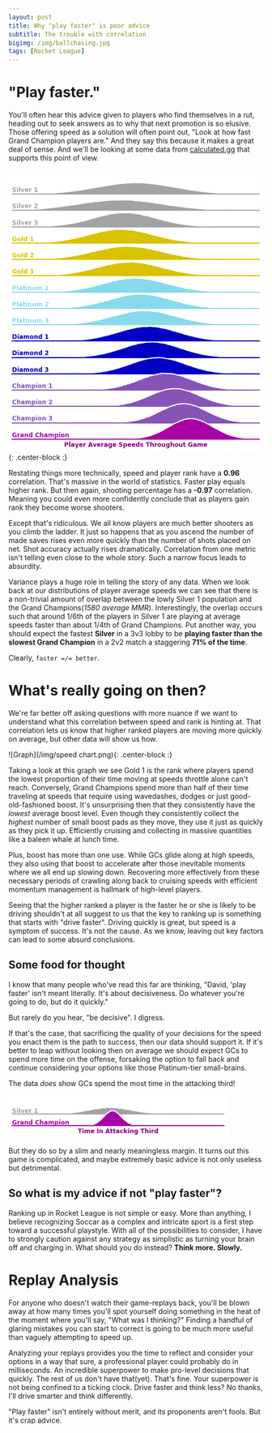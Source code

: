 ```yaml
---
layout: post
title: Why "play faster" is poor advice
subtitle: The trouble with correlation
bigimg: /img/ballchasing.jpg
tags: [Rocket League]
---
```


# "Play faster."
You'll often hear this advice given to players who find themselves in a rut, heading out to seek answers as to why that next promotion is so elusive. Those offering speed as a solution will often point out, "Look at how fast Grand Champion players are." And they say this because it makes a great deal of sense. And we'll be looking at some data from [calculated.gg](http://calculated.gg/) that supports this point of view.

![Graph](/img/speeds.png){: .center-block :}


Restating things more technically, speed and player rank have a **0.96** correlation. That's massive in the world of statistics. Faster play equals higher rank. But then again, shooting percentage has a **-0.97** correlation. Meaning you could even more confidently conclude that as players gain rank they become worse shooters.  

Except that's ridiculous. We all know players are much better shooters as you climb the ladder. It just so happens that as you ascend the number of made saves rises even more quickly than the number of shots placed on net. Shot accuracy actually rises dramatically. Correlation from one metric isn't telling even close to the whole story. Such a narrow focus leads to absurdity.

Variance plays a huge role in telling the story of any data. When we look back at our distributions of player average speeds we can see that there is a non-trivial amount of overlap between the lowly Silver 1 population and the Grand Champions(*1580 average MMR*). Interestingly, the overlap occurs such that around 1/6th of the players in Silver 1 are playing at average speeds faster than about 1/4th of Grand Champions. Put another way, you should expect the fastest **Silver** in a 3v3 lobby to be **playing faster than the slowest Grand Champion** in a 2v2 match a staggering **71% of the time**.

Clearly, `faster =/= better`.

# What's really going on then?
We're far better off asking questions with more nuance if we want to understand what this correlation between speed and rank is hinting at. That correlation lets us know that higher ranked players are moving more quickly on average, but other data will show us how. 

![Graph](/img/speed chart.png){: .center-block :}

Taking a look at this graph we see Gold 1 is the rank where players spend the lowest proportion of their time moving at speeds throttle alone can't reach. Conversely, Grand Champions spend more than half of their time traveling at speeds that require using wavedashes, dodges or just good-old-fashioned boost. It's unsurprising then that they consistently have the *lowest* average boost level. Even though they consistently collect the *highest* number of small boost pads as they move, they use it just as quickly as they pick it up. Efficiently cruising and collecting in massive quantities like a baleen whale at lunch time.

Plus, boost has more than one use. While GCs glide along at high speeds, they also using that boost to accelerate after those inevitable moments where we all end up slowing down. Recovering more effectively from these necessary periods of crawling along back to cruising speeds with efficient momentum management is hallmark of high-level players.

Seeing that the higher ranked a player is the faster he or she is likely to be driving shouldn't at all suggest to us that the key to ranking up is something that starts with "drive faster". Driving quickly is great, but speed is a symptom of success. It's not the cause. As we know, leaving out key factors can lead to some absurd conclusions.

## Some food for thought

I know that many people who've read this far are thinking, "David, 'play faster' isn't meant literally. It's about decisiveness. Do whatever you're going to do, but do it quickly."

But rarely do you hear, "be decisive". I digress.

If that's the case, that sacrificing the quality of your decisions for the speed you enact them is the path to success, then our data should support it. If it's better to leap without looking then on average we should expect GCs to spend more time on the offense, forsaking the option to fall back and continue considering your options like those Platinum-tier small-brains.

The data *does* show GCs spend the most time in the attacking third! 

![Graph](/img/attacking_third.png)

But they do so by a slim and nearly meaningless margin. It turns out this game is complicated, and maybe extremely basic advice is not only useless but detrimental.

## So what is my advice if not "play faster"?

Ranking up in Rocket League is not simple or easy. More than anything, I believe recognizing Soccar as a complex and intricate sport is a first step toward a successful playstyle. With all of the possibilities to consider, I have to strongly caution against any strategy as simplistic as turning your brain off and charging in. What should you do instead? **Think more. Slowly.**

# Replay Analysis

For anyone who doesn't watch their game-replays back, you'll be blown away at how many times you'll spot yourself doing something in the heat of the moment where you'll say, "What was I thinking?" Finding a handful of glaring mistakes you can start to correct is going to be much more useful than vaguely attempting to speed up. 

Analyzing your replays provides you the time to reflect and consider your options in a way that sure, a professional player could probably do in milliseconds. An incredible superpower to make pro-level decisions that quickly. The rest of us don't have that(yet). That's fine. Your superpower is not being confined to a ticking clock. Drive faster and think less? No thanks, I'll drive smarter and think differently. 

"Play faster" isn't entirely without merit, and its proponents aren't fools. But it's crap advice.
